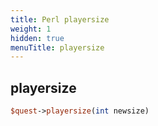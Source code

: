 ```yaml
---
title: Perl playersize
weight: 1
hidden: true
menuTitle: playersize
---
```

## playersize
```perl
$quest->playersize(int newsize)
```
